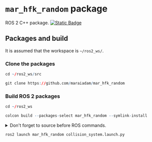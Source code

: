# `mar_hfk_random` package
ROS 2 C++ package.  [![Static Badge](https://img.shields.io/badge/ROS_2-Humble-34aec5)](https://docs.ros.org/en/humble/)
## Packages and build

It is assumed that the workspace is `~/ros2_ws/`.

### Clone the packages
``` r
cd ~/ros2_ws/src
```
``` r
git clone https://github.com/maraiadam/mar_hfk_random
```

### Build ROS 2 packages
``` r
cd ~/ros2_ws
```
``` r
colcon build --packages-select mar_hfk_random --symlink-install
```

<details>
<summary> Don't forget to source before ROS commands.</summary>

``` bash
source ~/ros2_ws/install/setup.bash
```

</details>

``` r
ros2 launch mar_hfk_random collision_system.launch.py
```